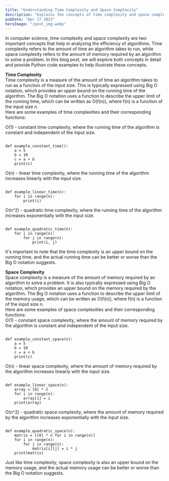 ```yaml
---
title: "Understanding Time Complexity and Space Complexity"
description: "Explains the concepts of time complexity and space complexity in computer science with a few examples..."
pubDate: "Apr 17 2023"
heroImage: "/post_img.webp"
---
```

In computer science, time complexity and space complexity are two important concepts that help in analyzing the efficiency of algorithms. Time complexity refers to the amount of time an algorithm takes to run, while space complexity refers to the amount of memory required by an algorithm to solve a problem. In this blog post, we will explore both concepts in detail and provide Python code examples to help illustrate these concepts.

**Time Complexity**  
Time complexity is a measure of the amount of time an algorithm takes to run as a function of the input size. This is typically expressed using Big O notation, which provides an upper bound on the running time of the algorithm. The Big O notation uses a function to describe the upper limit of the running time, which can be written as O(f(n)), where f(n) is a function of the input size n.  
Here are some examples of time complexities and their corresponding functions:

O(1) - constant time complexity, where the running time of the algorithm is constant and independent of the input size.
<pre><code class="language-python">
def example_constant_time():
    a = 5
    b = 10
    c = a + b
    print(c)
</code></pre>  
O(n) - linear time complexity, where the running time of the algorithm increases linearly with the input size.  
<pre><code class="language-python">
def example_linear_time(n):
    for i in range(n):
        print(i)
</code></pre>  
O(n^2) - quadratic time complexity, where the running time of the algorithm increases exponentially with the input size.  
<pre><code class="language-python">
def example_quadratic_time(n):
    for i in range(n):
        for j in range(n):
            print(i, j)
</code></pre>  
It's important to note that the time complexity is an upper bound on the running time, and the actual running time can be better or worse than the Big O notation suggests.

**Space Complexity**  
Space complexity is a measure of the amount of memory required by an algorithm to solve a problem. It is also typically expressed using Big O notation, which provides an upper bound on the memory required by the algorithm. The Big O notation uses a function to describe the upper limit of the memory usage, which can be written as O(f(n)), where f(n) is a function of the input size n.  
Here are some examples of space complexities and their corresponding functions:  
O(1) - constant space complexity, where the amount of memory required by the algorithm is constant and independent of the input size.  
<pre><code class="language-python">
def example_constant_space(n):
    a = 5
    b = 10
    c = a + b
    print(c)
</code></pre>  
O(n) - linear space complexity, where the amount of memory required by the algorithm increases linearly with the input size.  
<pre><code class="language-python">
def example_linear_space(n):
    array = [0] * n
    for i in range(n):
        array[i] = i
    print(array)
</code></pre>  
O(n^2) - quadratic space complexity, where the amount of memory required by the algorithm increases exponentially with the input size.  
<pre><code class="language-python">
def example_quadratic_space(n):
    matrix = [[0] * n for i in range(n)]
    for i in range(n):
        for j in range(n):
            matrix[i][j] = i * j
    print(matrix)
</code></pre>
Just like time complexity, space complexity is also an upper bound on the memory usage, and the actual memory usage can be better or worse than the Big O notation suggests.